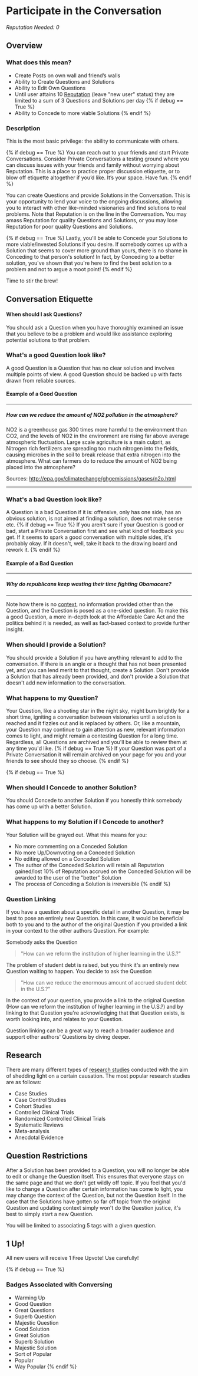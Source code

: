 # Participate in the Conversation #
*Reputation Needed: 0*

## Overview ##
### What does this mean? ###

- Create Posts on own wall and friend’s walls
- Ability to Create Questions and Solutions
- Ability to Edit Own Questions
- Until user attains 10 [Reputation][2] (leave "new user" status) they are 
  limited to a sum of 3 Questions and Solutions per day
{% if debug == True %}
- Ability to Concede to more viable Solutions
{% endif %}


### Description ###
This is the most basic privilege: the ability to communicate with others.

{% if debug == True %}
You can reach out to your friends and start Private Conversations. Consider 
Private Conversations a testing ground where you can discuss issues with your 
friends and family without worrying about Reputation. This is a place to 
practice proper discussion etiquette, or to blow off etiquette altogether if 
you’d like. It’s your space. Have fun.
{% endif %}

You can create Questions and provide Solutions in the Conversation. This is 
your opportunity to lend your voice to the ongoing discussions, 
allowing you to interact with other like-minded visionaries and find solutions 
to real problems. Note that Reputation is on the line in the 
Conversation. You may amass Reputation for quality Questions and 
Solutions, or you may lose Reputation for poor quality Questions and Solutions. 

{% if debug == True %}
Lastly, you'll be able to Concede your Solutions to more viable/invested 
Solutions if you desire. If somebody comes up with a Solution that seems to 
cover more ground than yours, there is no shame in Conceding to that person's 
solution! In fact, by Conceding to a better solution, you've shown that you're 
here to find the best solution to a problem and not to argue a moot point! 
{% endif %}

Time to stir the brew!  
 

## Conversation Etiquette ##
#### When should I ask Questions? ####
You should ask a Question when you have thoroughly examined an issue that 
you believe to be a problem and would like assistance exploring potential 
solutions to that problem. 

### What's a good Question look like? ###
A good Question is a Question that has no clear solution and involves multiple 
points of view. A good Question should be backed up with facts drawn from 
reliable sources. 

#### Example of a Good Question ####
** **
##### How can we reduce the amount of NO2 pollution in the atmosphere? ####
NO2 is a greenhouse gas 300 times more harmful to the environment than CO2, 
and the levels of NO2 in the environment are rising far above average 
atmospheric fluctuation. Large scale agriculture is a main culprit, as 
Nitrogen rich fertilizers are spreading too much nitrogen into the fields, 
causing microbes in the soil to break release that extra nitrogen into the 
atmosphere. What can farmers do to reduce the amount of NO2 being placed into 
the atmosphere? 

Sources: http://epa.gov/climatechange/ghgemissions/gases/n2o.html
** **
### What's a bad Question look like? ###
A Question is a bad Question if it is: offensive, only has one side, 
has an obvious solution, is not aimed at finding a solution, does not make 
sense etc. 
{% if debug == True %}
If you aren't sure if your Question is good or bad, start a 
Private Conversation first and see what kind of feedback you get. If it 
seems to spark a good conversation with multiple sides, it's probably okay. 
If it doesn't, well, take it back to the drawing board and rework it. 
{% endif %}

#### Example of a Bad Question #####
** **
##### Why do republicans keep wasting their time fighting Obamacare? #####
** **

Note how there is no [context][3], no information provided other than the Question, 
and the Question is posed as a one-sided question. To make this a good Question,
a more in-depth look at the Affordable Care Act and the politics behind it is 
needed, as well as fact-based context to provide further insight. 

### When should I provide a Solution? ##
You should provide a Solution if you have anything relevant to add to the 
conversation. If there is an angle or a thought that has not been presented 
yet, and you can lend merit to that thought, create a Solution. Don't 
provide a Solution that has already been provided, and don't provide a 
Solution that doesn't add new information to the conversation. 

### What happens to my Question? ###
Your Question, like a shooting star in the night sky, might burn brightly for 
a short time, igniting a conversation between visionaries until a solution is 
reached and it fizzles out and is replaced by others. Or, like a mountain, 
your Question may continue to gain attention as new, relevant 
information comes to light, and might remain a contesting Question for a 
long time. Regardless, all Questions are archived and you'll be able to review 
them at any time you'd like. 
{% if debug == True %}
If your Question was part of a 
Private Conversation it will remain archived on your page for you 
and your friends to see should they so choose. 
{% endif %}

{% if debug == True %}
### When should I Concede to another Solution? ###
You should Concede to another Solution if you honestly think somebody has 
come up with a better Solution. 

### What happens to my Solution if I Concede to another? ###
Your Solution will be grayed out. What this means for you:

- No more commenting on a Conceded Solution
- No more Up/Downvoting on a Conceded Solution
- No editing allowed on a Conceded Solution
- The author of the Conceded Solution will retain all Reputation gained/lost
  10% of Reputation accrued on the Conceded Solution will be awarded 
  to the user of the "better" Solution 
- The process of Conceding a Solution is irreversible
{% endif %}

### Question Linking ###

If you have a question about a specific detail in another Question, it may be 
best to pose an entirely new Question. In this case, it would be beneficial 
both to you and to the author of the original Question if you provided a link 
in your context to the other authors Question. For example:

Somebody asks the Question 

> "How can we reform the institution of higher learning in the U.S.?" 

The problem of student debt is raised, but you think it's an entirely new 
Question waiting to happen. You decide to ask the Question 

> "How can we reduce the enormous amount of accrued student debt in the U.S.?" 

In the context of your question, you provide a link to the original 
Question (How can we reform the institution of higher learning in the U.S.?)
and by linking to that Question you're acknowledging that that Question exists, 
is worth looking into, and relates to your Question. 
 
Question linking can be a great way to reach a broader audience and support other authors' Questions by diving deeper.  

## Research ##
There are many different types of [research studies][1] conducted with the aim of 
shedding light on a certain causation. The most popular research studies are 
as follows:

- Case Studies
- Case Control Studies
- Cohort Studies
- Controlled Clinical Trials
- Randomized Controlled Clinical Trials
- Systematic Reviews
- Meta-analysis 
- Anecdotal Evidence

## Question Restrictions ##
After a Solution has been provided to a Question, you will no longer be able 
to edit or change the Question itself. This ensures that everyone stays on the 
same page and that we don't get wildly off topic. If you feel that you'd like 
to change a Question after certain information has come to light, you may 
change the context of the Question, but not the Question itself. In the 
case that the Solutions have gotten so far off topic from the original Question
and updating context simply won't do the Question justice, it's best to simply
start a new Question. 

You will be limited to associating 5 tags with a given question. 
## 1 Up! ##
All new users will receive 1 Free Upvote! Use carefully! 

{% if debug == True %}
### Badges Associated with Conversing ###
- Warming Up
- Good Question
- Great Questions
- Superb Question
- Majestic Question
- Good Solution
- Great Solution
- Superb Solution
- Majestic Solution
- Sort of Popular
- Popular
- Way Popular
{% endif %}


[1]: /help/conversation/research/
[2]: /help/reputation/
[3]: /help/questions/context/
